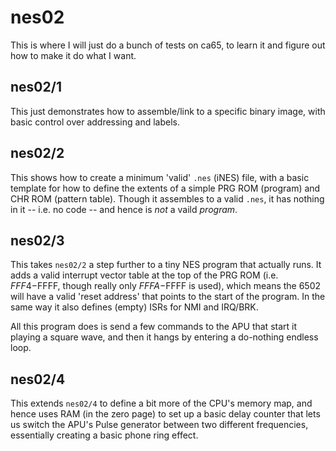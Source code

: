 nes02
=====

This is where I will just do a bunch of tests on ca65, to learn it and figure out how to
make it do what I want.

nes02/1
-------

This just demonstrates how to assemble/link to a specific binary image, with basic control
over addressing and labels.

nes02/2
-------

This shows how to create a minimum 'valid' `.nes` (iNES) file, with a basic template for
how to define the extents of a simple PRG ROM (program) and CHR ROM (pattern table).
Though it assembles to a valid `.nes`, it has nothing in it -- i.e. no code -- and hence
is *not* a vaild *program*.

nes02/3
-------

This takes `nes02/2` a step further to a tiny NES program that actually runs. It adds
a valid interrupt vector table at the top of the PRG ROM (i.e. $FFF4-$FFFF, though
really only $FFFA-$FFFF is used), which means the 6502 will have a valid 'reset address'
that points to the start of the program. In the same way it also defines (empty) ISRs for
NMI and IRQ/BRK.

All this program does is send a few commands to the APU that start it playing a square wave,
and then it hangs by entering a do-nothing endless loop.

nes02/4
-------

This extends `nes02/4` to define a bit more of the CPU's memory map, and hence uses
RAM (in the zero page) to set up a basic delay counter that lets us switch the APU's Pulse
generator between two different frequencies, essentially creating a basic phone ring effect.

